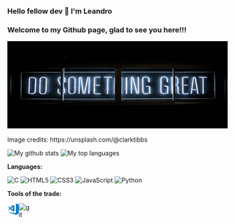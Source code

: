 ### Hello fellow dev 👋 I'm Leandro
### Welcome to my Github page, glad to see you here!!!

<img alt="Do something great" src="dosomethinggreat.jpg" width="100%" height="200px"/>
<p>Image credits: https://unsplash.com/@clarktibbs </p>

![My github stats](https://github-readme-stats.vercel.app/api?username=ldfracao&theme=blue-green)
![My top languages](https://github-readme-stats.vercel.app/api/top-langs/?username=ldfracao&theme=blue-green&layout=compact)

**Languages:**

<img alt="C" src="https://img.shields.io/badge/c-%2300599C.svg?&style=for-the-badge&logo=c&logoColor=white"/> <img alt="HTML5" src="https://www.vectorlogo.zone/util/preview.html?image=/logos/w3_html5/w3_html5-icon.svg"/> <img alt="CSS3" src="https://img.shields.io/badge/css3-%231572B6.svg?&style=for-the-badge&logo=css3&logoColor=white"/> <img alt="JavaScript" src="https://img.shields.io/badge/javascript-%23323330.svg?&style=for-the-badge&logo=javascript&logoColor=%23F7DF1E"/> <img alt="Python" src="https://www.vectorlogo.zone/util/preview.html?image=/logos/python/python-icon.svg"/>

**Tools of the trade:**

<img align="left" alt="Visual Studio Code" width="26px" src="https://raw.githubusercontent.com/github/explore/80688e429a7d4ef2fca1e82350fe8e3517d3494d/topics/visual-studio-code/visual-studio-code.png" />
<a href="https://git-scm.com/" target="_blank"> <img align="left" alt="git" width="26px" src="https://www.vectorlogo.zone/logos/git-scm/git-scm-icon.svg"/> </a>


<!--
- 🔭 I’m currently working on ...
- 🌱 I’m currently learning ...
- 👯 I’m looking to collaborate on ...
- 🤔 I’m looking for help with ...
- 💬 Ask me about ...
- 📫 How to reach me: ...
- 😄 Pronouns: ...
- ⚡ Fun fact: ...
-->
